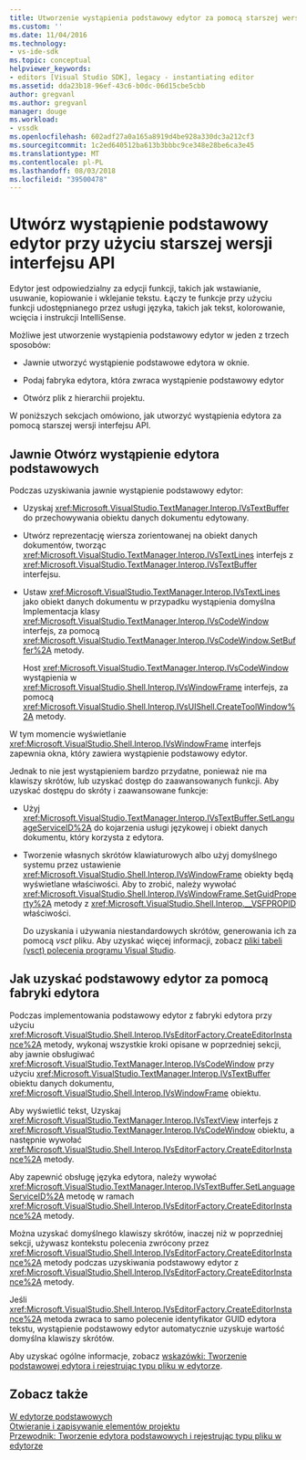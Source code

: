 ```yaml
---
title: Utworzenie wystąpienia podstawowy edytor za pomocą starszej wersji interfejsu API | Dokumentacja firmy Microsoft
ms.custom: ''
ms.date: 11/04/2016
ms.technology:
- vs-ide-sdk
ms.topic: conceptual
helpviewer_keywords:
- editors [Visual Studio SDK], legacy - instantiating editor
ms.assetid: dda23b18-96ef-43c6-b0dc-06d15cbe5cbb
author: gregvanl
ms.author: gregvanl
manager: douge
ms.workload:
- vssdk
ms.openlocfilehash: 602adf27a0a165a8919d4be928a330dc3a212cf3
ms.sourcegitcommit: 1c2ed640512ba613b3bbbc9ce348e28be6ca3e45
ms.translationtype: MT
ms.contentlocale: pl-PL
ms.lasthandoff: 08/03/2018
ms.locfileid: "39500478"
---
```

# <a name="instantiate-the-core-editor-by-using-the-legacy-api"></a>Utwórz wystąpienie podstawowy edytor przy użyciu starszej wersji interfejsu API
Edytor jest odpowiedzialny za edycji funkcji, takich jak wstawianie, usuwanie, kopiowanie i wklejanie tekstu. Łączy te funkcje przy użyciu funkcji udostępnianego przez usługi języka, takich jak tekst, kolorowanie, wcięcia i instrukcji IntelliSense.  
  
 Możliwe jest utworzenie wystąpienia podstawowy edytor w jeden z trzech sposobów:  
  
-   Jawnie utworzyć wystąpienie podstawowe edytora w oknie.  
  
-   Podaj fabryka edytora, która zwraca wystąpienie podstawowy edytor  
  
-   Otwórz plik z hierarchii projektu.  
  
 W poniższych sekcjach omówiono, jak utworzyć wystąpienia edytora za pomocą starszej wersji interfejsu API.  
  
## <a name="explicitly-open-a-core-editor-instance"></a>Jawnie Otwórz wystąpienie edytora podstawowych  
 Podczas uzyskiwania jawnie wystąpienie podstawowy edytor:  
  
-   Uzyskaj <xref:Microsoft.VisualStudio.TextManager.Interop.IVsTextBuffer> do przechowywania obiektu danych dokumentu edytowany.  
  
-   Utwórz reprezentację wiersza zorientowanej na obiekt danych dokumentów, tworząc <xref:Microsoft.VisualStudio.TextManager.Interop.IVsTextLines> interfejs z <xref:Microsoft.VisualStudio.TextManager.Interop.IVsTextBuffer> interfejsu.  
  
-   Ustaw <xref:Microsoft.VisualStudio.TextManager.Interop.IVsTextLines> jako obiekt danych dokumentu w przypadku wystąpienia domyślna Implementacja klasy <xref:Microsoft.VisualStudio.TextManager.Interop.IVsCodeWindow> interfejs, za pomocą <xref:Microsoft.VisualStudio.TextManager.Interop.IVsCodeWindow.SetBuffer%2A> metody.  
  
     Host <xref:Microsoft.VisualStudio.TextManager.Interop.IVsCodeWindow> wystąpienia w <xref:Microsoft.VisualStudio.Shell.Interop.IVsWindowFrame> interfejs, za pomocą <xref:Microsoft.VisualStudio.Shell.Interop.IVsUIShell.CreateToolWindow%2A> metody.  
  
 W tym momencie wyświetlanie <xref:Microsoft.VisualStudio.Shell.Interop.IVsWindowFrame> interfejs zapewnia okna, który zawiera wystąpienie podstawowy edytor.  
  
 Jednak to nie jest wystąpieniem bardzo przydatne, ponieważ nie ma klawiszy skrótów, lub uzyskać dostęp do zaawansowanych funkcji. Aby uzyskać dostępu do skróty i zaawansowane funkcje:  
  
-   Użyj <xref:Microsoft.VisualStudio.TextManager.Interop.IVsTextBuffer.SetLanguageServiceID%2A> do kojarzenia usługi językowej i obiekt danych dokumentu, który korzysta z edytora.  
  
-   Tworzenie własnych skrótów klawiaturowych albo użyj domyślnego systemu przez ustawienie <xref:Microsoft.VisualStudio.Shell.Interop.IVsWindowFrame> obiekty będą wyświetlane właściwości. Aby to zrobić, należy wywołać <xref:Microsoft.VisualStudio.Shell.Interop.IVsWindowFrame.SetGuidProperty%2A> metody z <xref:Microsoft.VisualStudio.Shell.Interop.__VSFPROPID> właściwości.  
  
     Do uzyskania i używania niestandardowych skrótów, generowania ich za pomocą *vsct* pliku. Aby uzyskać więcej informacji, zobacz [pliki tabeli (vsct) polecenia programu Visual Studio](../extensibility/internals/visual-studio-command-table-dot-vsct-files.md).  
  
## <a name="how-to-use-an-editor-factory-to-obtain-the-core-editor"></a>Jak uzyskać podstawowy edytor za pomocą fabryki edytora  
 Podczas implementowania podstawowy edytor z fabryki edytora przy użyciu <xref:Microsoft.VisualStudio.Shell.Interop.IVsEditorFactory.CreateEditorInstance%2A> metody, wykonaj wszystkie kroki opisane w poprzedniej sekcji, aby jawnie obsługiwać <xref:Microsoft.VisualStudio.TextManager.Interop.IVsCodeWindow> przy użyciu <xref:Microsoft.VisualStudio.TextManager.Interop.IVsTextBuffer> obiektu danych dokumentu, <xref:Microsoft.VisualStudio.Shell.Interop.IVsWindowFrame> obiektu.  
  
 Aby wyświetlić tekst, Uzyskaj <xref:Microsoft.VisualStudio.TextManager.Interop.IVsTextView> interfejs z <xref:Microsoft.VisualStudio.TextManager.Interop.IVsCodeWindow> obiektu, a następnie wywołać <xref:Microsoft.VisualStudio.Shell.Interop.IVsEditorFactory.CreateEditorInstance%2A> metody.  
  
 Aby zapewnić obsługę języka edytora, należy wywołać <xref:Microsoft.VisualStudio.TextManager.Interop.IVsTextBuffer.SetLanguageServiceID%2A> metodę w ramach <xref:Microsoft.VisualStudio.Shell.Interop.IVsEditorFactory.CreateEditorInstance%2A> metody.  
  
 Można uzyskać domyślnego klawiszy skrótów, inaczej niż w poprzedniej sekcji, używasz kontekstu polecenia zwrócony przez <xref:Microsoft.VisualStudio.Shell.Interop.IVsEditorFactory.CreateEditorInstance%2A> metody podczas uzyskiwania podstawowy edytor z <xref:Microsoft.VisualStudio.Shell.Interop.IVsEditorFactory.CreateEditorInstance%2A> metody.  
  
 Jeśli <xref:Microsoft.VisualStudio.Shell.Interop.IVsEditorFactory.CreateEditorInstance%2A> metoda zwraca to samo polecenie identyfikator GUID edytora tekstu, wystąpienie podstawowy edytor automatycznie uzyskuje wartość domyślna klawiszy skrótów.  
  
 Aby uzyskać ogólne informacje, zobacz [wskazówki: Tworzenie podstawowej edytora i rejestrując typu pliku w edytorze](../extensibility/walkthrough-creating-a-core-editor-and-registering-an-editor-file-type.md).  
  
## <a name="see-also"></a>Zobacz także  
 [W edytorze podstawowych](../extensibility/inside-the-core-editor.md)   
 [Otwieranie i zapisywanie elementów projektu](../extensibility/internals/opening-and-saving-project-items.md)   
 [Przewodnik: Tworzenie edytora podstawowych i rejestrując typu pliku w edytorze](../extensibility/walkthrough-creating-a-core-editor-and-registering-an-editor-file-type.md)